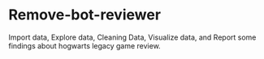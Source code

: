# Remove-bot-reviewer
Import data, Explore data, Cleaning Data, Visualize data, and Report some findings about hogwarts legacy game review.

